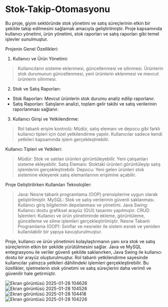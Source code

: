 # Stok-Takip-Otomasyonu
Bu proje, giyim sektöründe stok yönetimi ve satış süreçlerinin etkin bir şekilde takip edilmesini sağlamak amacıyla geliştirilmiştir. Proje kapsamında kullanıcı yönetimi, ürün yönetimi, stok raporları ve satış raporları gibi temel işlevler sunulmuştur.

Projenin Genel Özellikleri:

1. Kullanıcı ve Ürün Yönetimi:
> Kullanıcıların sisteme eklenmesi, güncellenmesi ve silinmesi.
> Ürünlerin stok durumunun güncellenmesi, yeni ürünlerin eklenmesi ve mevcut ürünlerin silinmesi.

2. Stok ve Satış Raporları:
- Stok Raporları: Mevcut ürünlerin stok durumu analiz edilip raporlanır.
- Satış Raporları: Satışların analizi, toplam gelir takibi ve satış verilerinin raporlanması sağlanır.

3. Kullanıcı Girişi ve Yetkilendirme:
> Rol tabanlı erişim kontrolü: Müdür, satış elemanı ve depocu gibi farklı kullanıcı tipleri için özel yetkilendirme yapılır.
> Kullanıcılar sadece kendi yetkileri kapsamında işlem gerçekleştirebilir.

Kullanıcı Tipleri ve Yetkileri:
> Müdür: Stok ve satılan ürünleri görüntüleyebilir. Yeni çalışanları sisteme ekleyebilir.
> Satış Elemanı: Stoktaki ürünleri görüntüleyip satış işlemlerini gerçekleştirebilir.
> Depocu: Yeni gelen ürünleri stok sistemine ekleyerek satış elemanlarının erişimine açabilir.

Proje Geliştirilirken Kullanılan Teknolojiler:
> Java: Nesne tabanlı programlama (OOP) prensiplerine uygun olarak geliştirilmiştir.
> MySQL: Stok ve satış verilerinin güvenli saklanması. Kullanıcı giriş bilgilerinin depolanması ve yönetimi.
> Java Swing: Kullanıcı dostu grafiksel arayüz (GUI) tasarımı yapılmıştır.
> CRUD İşlemleri: Kullanıcı ve ürün yönetiminde ekleme, görüntüleme, güncelleme ve silme işlemleri gerçekleştirilmiştir.
> Nesne Tabanlı Programlama (OOP): Sınıflar ve nesneler ile sistem esnek ve yeniden kullanılabilir bir yapıya kavuşturulmuştur.

Proje, kullanıcı ve ürün yönetimini kolaylaştırmanın yanı sıra stok ve satış süreçlerinin etkin bir şekilde yürütülmesini sağlar. Java ve MySQL entegrasyonu ile veriler güvenli şekilde saklanırken, Java Swing ile kullanıcı dostu bir arayüz oluşturulmuştur. Rol tabanlı yetkilendirme sayesinde kullanıcılar yalnızca yetkileri dâhilindeki işlemleri gerçekleştirebilir. Bu özellikler, işletmelerin stok yönetimi ve satış süreçlerini daha verimli ve güvenilir hale getirmiştir.

![Ekran görüntüsü 2025-01-28 104626](https://github.com/user-attachments/assets/b7aff919-27b9-48d2-83d9-9c48cfc43ee2)
![Ekran görüntüsü 2025-01-28 104526](https://github.com/user-attachments/assets/cf77f7a3-3dd1-4859-858b-61fb00ab897a)
![Ekran görüntüsü 2025-01-28 104418](https://github.com/user-attachments/assets/b4c72f50-ee81-4a0b-b4a0-4486651a911e)
![Ekran görüntüsü 2025-01-28 104226](https://github.com/user-attachments/assets/3c124c35-03ad-407e-af4d-2857ff4643bd)
